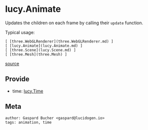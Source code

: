 # lucy.Animate

Updates the children on each frame by calling their `update` function.

Typical usage:

    [ [three.WebGLRenderer](three.WebGLRenderer.md) ]
    [ [lucy.Animate](lucy.Animate.md) ]
    [ [three.Scene](lucy.Scene.md) ]
    [ [three.Mesh](three.Mesh) ]

[source](lucy.Animate.ts)

## Provide

* time: [lucy.Time](../types/lucy.Time.ts)

## Meta

    author: Gaspard Bucher <gaspard@lucidogen.io>
    tags: animation, time
